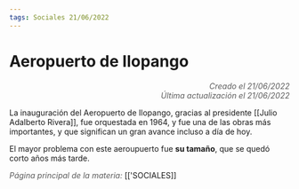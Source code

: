 ```yaml
---
tags: Sociales 21/06/2022
---
```


# Aeropuerto de Ilopango
<div style="text-align: right; opacity: 0.7; font-style: italic;">Creado el 21/06/2022</div>
<div style="text-align: right; opacity: 0.7; font-style: italic;">Última actualización el 21/06/2022</div>

La inauguración del Aeropuerto de Ilopango, gracias al presidente [[Julio Adalberto Rivera]], fue orquestada en 1964, y fue una de las obras más importantes, y que significan un gran avance incluso a día de hoy.

El mayor problema con este aeroupuerto fue **su tamaño**, que se quedó corto años más tarde.

<span style="opacity: 0.7; font-style: italic;">Página principal de la materia:</span> [['SOCIALES]]